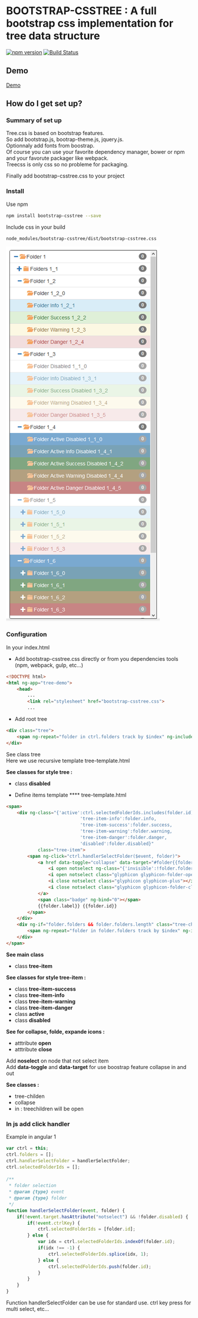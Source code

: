 # BOOTSTRAP-CSSTREE : A full bootstrap css implementation for tree data structure

[![npm version](https://badge.fury.io/js/bootstrap-csstree.svg)](https://www.npmjs.com/package/bootstrap-csstree)
[![Build Status](https://travis-ci.org/hhdevelopment/bootstrap-csstree.svg?branch=master)](https://travis-ci.org/hhdevelopment/bootstrap-csstree)

## Demo 

[Demo](http://hhdev.fr/bootstrap-csstree/index.html#)

## How do I get set up? 

### Summary of set up
Tree.css is based on bootstrap features.  
So add bootstrap.js, bootrap-theme.js, jquery.js.  
Optionnaly add fonts from boostrap.    
Of course you can use your favorite dependency manager, bower or npm and your favorute packager like webpack.    
Treecss is only css so no probleme for packaging.  

Finally add bootstrap-csstree.css to your project  

### Install 
Use npm  
```sh
npm install bootstrap-csstree --save  
```

Include css in your build  

```sh
node_modules/bootstrap-csstree/dist/bootstrap-csstree.css
```

![sample.PNG](sample.PNG)

### Configuration

In your index.html  

* Add bootstrap-csstree.css directly or from you dependencies tools (npm, webpack, gulp, etc...)

```html
<!DOCTYPE html>
<html ng-app="tree-demo">
	<head>
		...
		<link rel="stylesheet" href="bootstrap-csstree.css">
		...
```

* Add root tree

```html
<div class="tree">
	<span ng-repeat="folder in ctrl.folders track by $index" ng-include="'tree-template.html'"></span>
</div>
```

See class tree  
Here we use recursive template tree-template.html  

**See classes for style tree :**  

* class **disabled**  

* Define items template 
**** tree-template.html

```html
<span>
	<div ng-class="{'active':ctrl.selectedFolderIds.includes(folder.id) || folder.active, 
							'tree-item-info':folder.info, 
							'tree-item-success':folder.success, 
							'tree-item-warning':folder.warning, 
							'tree-item-danger':folder.danger, 
							'disabled':folder.disabled}" 
			class="tree-item"> 
		<span ng-click="ctrl.handlerSelectFolder($event, folder)">
			<a href data-toggle="collapse" data-target="#folder{{folder.id}}">
				<i open notselect ng-class="{'invisible':!folder.folders || !folder.folders.length}" class="glyphicon glyphicon-minus"></i>
				<i open notselect class="glyphicon glyphicon-folder-open"></i>
				<i close notselect class="glyphicon glyphicon-plus"></i>
				<i close notselect class="glyphicon glyphicon-folder-close"></i>
			</a>
			<span class="badge" ng-bind="0"></span>
			{{folder.label}} {{folder.id}}
 		</span>
	</div>
	<div ng-if="folder.folders && folder.folders.length" class="tree-children collapse in" id="folder{{folder.id}}">
		<span ng-repeat="folder in folder.folders track by $index" ng-include="'tree-template.html'"></span>
	</div>
</span>
```

**See main class**  

* class **tree-item**

**See classes for style tree-item :**  

* class **tree-item-success**  
* class **tree-item-info**  
* class **tree-item-warning**   
* class **tree-item-danger**  
* class **active**  
* class **disabled**  

**See for collapse, folde, expande icons :**  

* atttribute **open**  
* atttribute **close**  

Add **noselect** on node that not select item  
Add **data-toggle** and **data-target** for use boostrap feature collapse in and out    

**See classes :**  

* tree-childen  
* collapse  
* in : treechildren will be open  

### In js add click handler
Example in angular 1

```js
var ctrl = this;
ctrl.folders = [];
ctrl.handlerSelectFolder = handlerSelectFolder;
ctrl.selectedFolderIds = [];

/**
 * folder selection 
 * @param {type} event
 * @param {type} folder
 */
function handlerSelectFolder(event, folder) {
	if(!event.target.hasAttribute("notselect") && !folder.disabled) {
		if(!event.ctrlKey) {
			ctrl.selectedFolderIds = [folder.id];
		} else {
			var idx = ctrl.selectedFolderIds.indexOf(folder.id);
			if(idx !== -1) {
				ctrl.selectedFolderIds.splice(idx, 1);
			} else {
				ctrl.selectedFolderIds.push(folder.id);
			}
		}
	}
}
```

Function handlerSelectFolder can be use for standard use. ctrl key press for multi select, etc...